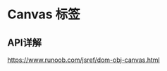 # Canvas 标签
<!-- ## 基本用法
### 属性
属性名 | 作用
--|--|
getContext|返回canvas 的上下文，如果上下文没有定义则返回 null。判断是否支持canvas元素.

### 方法
方法 | 作用 |
--|--|--|
toDataURL() |返回一个包含图片展示的 data URI 。
getContext(contextID)| 返回一个用于在画布上绘图的环境
## 2D上下文
1. 绘制矩形 -->
<!-- ### 属性
属性名 | 作用
--|--|
fillStyle | 填充色
strokeStyle | 描边色
### 方法
方法名 | 作用 |
--|--|--|
toDataURL() |返回一个包含图片展示的 data URI 。
fillRect(x,y,width,height)| 绘制矩形区域
strokeRect(x,y,width,height) | 绘制矩形（无填充）。
clearRect(x,y,width,height)  | 清除矩形区域 -->

<!-- 2. 绘制路径 -->
<!-- 要绘制路径，首先必须调用beginPath()方法，表示开始要绘制新路径。 -->
<!-- 
方法 | 作用 | 参数解释
--|--|--|
ctx.arc(x, y, radius, startAngle, endAngle, anticlockwise)| 绘制一条弧线|
context.arcTo(x1,y1,x2,y2,r); | 创建介于两个切线之间的弧： -->


## API详解
https://www.runoob.com/jsref/dom-obj-canvas.html